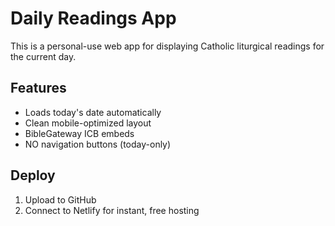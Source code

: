 # Daily Readings App

This is a personal-use web app for displaying Catholic liturgical readings for the current day.

## Features
- Loads today's date automatically
- Clean mobile-optimized layout
- BibleGateway ICB embeds
- NO navigation buttons (today-only)

## Deploy
1. Upload to GitHub
2. Connect to Netlify for instant, free hosting
